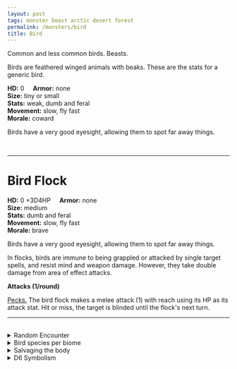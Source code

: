 ```yaml
---
layout: post
tags: monster beast arctic desert forest
permalink: /monsters/bird
title: Bird
---
```


Common and less common birds. Beasts.

Birds are feathered winged animals with beaks. These are the stats for a generic bird.

**HD:** 0  &nbsp; &nbsp;  **Armor:** none <br>
**Size:** tiny or small <br>
**Stats:** weak, dumb and feral<br>
**Movement:** slow, fly fast <br>
**Morale:** coward <br>

Birds have a very good eyesight, allowing them to spot far away things.

<br>

---

# Bird Flock

**HD:** 0 +3D4HP  &nbsp; &nbsp;  **Armor:** none <br>
**Size:** medium <br>
**Stats:** dumb and feral<br>
**Movement:** slow, fly fast <br>
**Morale:** brave <br>

Birds have a very good eyesight, allowing them to spot far away things.

In flocks, birds are immune to being grappled or attacked by single target spells, and resist mind and weapon damage. However, they take double damage from area of effect attacks.

**Attacks (1/round)**

<ins>Pecks.</ins> The bird flock makes a melee attack (1) with reach using its HP as its attack stat. Hit or miss, the target is blinded until the flock's next turn.
<br>

---

<br> 

<details markdown="1">
<summary>Random Encounter</summary>

1. **Monster:** 1D4 bird flocks or 1 bird
1. **Lair:** Hard to reach nests hidden in the landscape. There are 1D12-1 eggs. <br>	&nbsp; OR <br>	**Omen:** Bird song, close.
1. **Spoor:** 1D4 birds flying around.
1. **Tracks:** Bird song, far.
1. **Trace:** An object soiled by guano.
1. **Trace:** A single bird, perched high.

</details>

<details markdown="1">
<summary>Bird species per biome</summary>

**Arctic**
1. Pinguin (flightless but fast swimmer)
1. Crow
1. Goose
1. Gull

**Desert**
1. Starling
1. Vulture
1. Raven
1. Small Cassowary (flightless but fast)

**Forest**
1. Sparrow
1. Crow
1. Magpie
1. Mixed Songbirds

**Hills**
1. Sparrow
1. Crow
1. Magpies
1. Vulture

**Jungle**
1. Parrots
1. Mixed Songbirds
1. Flamingos
1. Small Cassowary (flightless but fast)

**Mountains**
1. Crow
1. Vulture
1. Starling
1. Magpie

**Plains**
1. Crow
1. Vulture
1. Starling
1. Small Cassowary (flightless but fast)

**Swamp**
1. Crow
1. Vultures
1. Crane
1. Goose

**Urban**
1. Pigeon
1. Gull
1. Crow
1. Magpie

**Sea or Coast**
1. Gull
1. Pelican
1. Puffin
1. Cormoran
</details>

<details markdown="1">
<summary>Salvaging the body</summary>

4 birds are enough food for 1 day. A bird flock produces 1D4 rations.
</details>

<details markdown="1">
<summary>D6 Symbolism</summary>

In local cultures this beast is a symbol of ...

1. Music
1. Freedom
1. Peace
1. Sun
1. Love
1. Sacred 
</details>


